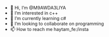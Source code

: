 - 👋 Hi, I’m @M9AWDA3LIYA
- 👀 I’m interested in c++
- 🌱 I’m currently learning c#
- 💞️ I’m looking to collaborate on programming
- 📫 How to reach me haytam_fe:/insta

<!---
M9AWDA3LIYA/M9AWDA3LIYA is a ✨ special ✨ repository because its `README.md` (this file) appears on your GitHub profile.
You can click the Preview link to take a look at your changes.
--->
